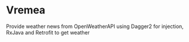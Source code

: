 # Vremea
Provide weather news from OpenWeatherAPI using Dagger2 for injection, RxJava and Retrofit to get weather

